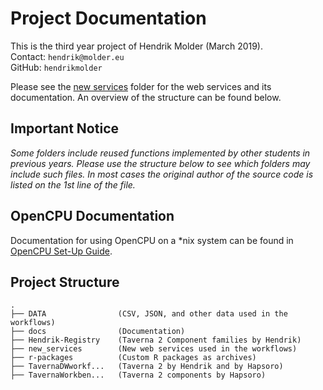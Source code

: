 # Project Documentation

This is the third year project of Hendrik Molder (March 2019).\
Contact: `hendrik@molder.eu`\
GitHub: `hendrikmolder`

Please see the [new services](new_services) folder for the web services and its documentation. An overview of the structure can be found below.

## Important Notice

_Some folders include reused functions implemented by other students in previous years. Please use the structure below to see which folders may include such files. In most cases the original author of the source code is listed on the 1st line of the file._

## OpenCPU Documentation

Documentation for using OpenCPU on a *nix system can be found in [OpenCPU Set-Up Guide](OpenCPU%20Set-Up%20Guide.pdf).

## Project Structure

```text
.
├── DATA                (CSV, JSON, and other data used in the workflows)
├── docs                (Documentation)
├── Hendrik-Registry    (Taverna 2 Component families by Hendrik)
├── new_services        (New web services used in the workflows)
├── r-packages          (Custom R packages as archives)
├── TavernaDWworkf...   (Taverna 2 by Hendrik and by Hapsoro)
├── TavernaWorkben...   (Taverna 2 components by Hapsoro)
```